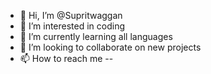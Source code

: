 - 👋 Hi, I’m @Supritwaggan
- 👀 I’m interested in coding
- 🌱 I’m currently learning all languages
- 💞️ I’m looking to collaborate on new projects
- 📫 How to reach me --

<!---
Supritwaggan/Supritwaggan is a ✨ special ✨ repository because its `README.md` (this file) appears on your GitHub profile.
You can click the Preview link to take a look at your changes.
--->
